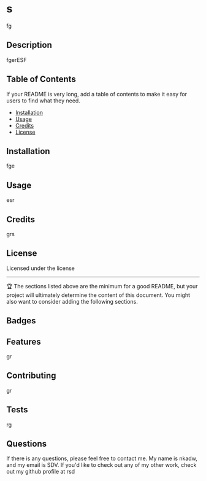   # s



fg

## Description 

fgerESF


## Table of Contents

If your README is very long, add a table of contents to make it easy for users to find what they need.

* [Installation](#installation)
* [Usage](#usage)
* [Credits](#credits)
* [License](#license)


## Installation

fge

## Usage 

esr

## Credits

grs


## License

Licensed under the  license


---

🏆 The sections listed above are the minimum for a good README, but your project will ultimately determine the content of this document. You might also want to consider adding the following sections.

## Badges


## Features

gr

## Contributing

gr

## Tests

rg

## Questions

If there is any questions, please feel free to contact me. My name is nkadw, and my email is SDV. 
If you'd like to check out any of my other work, check out my github profile at rsd 

